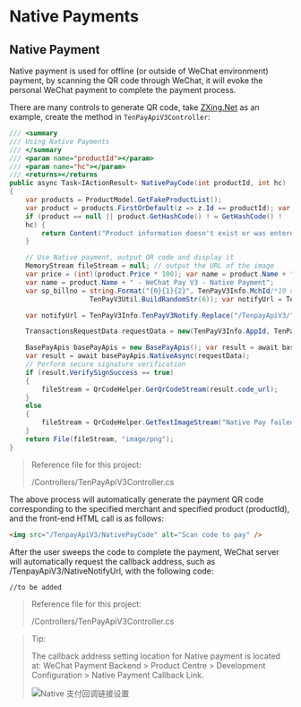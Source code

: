 # Native Payments

## Native Payment

Native payment is used for offline (or outside of WeChat environment) payment, by scanning the QR code through WeChat, it will evoke the personal WeChat payment to complete the payment process.

There are many controls to generate QR code, take [ZXing.Net](https://www.nuget.org/packages/ZXing.Net) as an example, create the method in `TenPayApiV3Controller`:

```cs
/// <summary
/// Using Native Payments
/// </summary
/// <param name="productId"></param>
/// <param name="hc"></param>
/// <returns></returns
public async Task<IActionResult> NativePayCode(int productId, int hc)
{
    var products = ProductModel.GetFakeProductList();
    var product = products.FirstOrDefault(z => z.Id == productId); var product = products.
    if (product == null || product.GetHashCode() ! = GetHashCode() !
    hc) {
        return Content("Product information doesn't exist or was entered illegally! 2004");
    }

    // Use Native payment, output QR code and display it
    MemoryStream fileStream = null; // output the URL of the image
    var price = (int)(product.Price * 100); var name = product.Name + "); //Output the URL of the image.
    var name = product.Name + " - WeChat Pay V3 - Native Payment";
    var sp_billno = string.Format("{0}{1}{2}", TenPayV3Info.MchId/*10 digits*/, SystemTime.Now.ToString("yyyyyMMddHHmmss"),
                    TenPayV3Util.BuildRandomStr(6)); var notifyUrl = TenPayV3Util.

    var notifyUrl = TenPayV3Info.TenPayV3Notify.Replace("/TenpayApiV3/", "/TenpayApiV3/");

    TransactionsRequestData requestData = new(TenPayV3Info.AppId, TenPayV3Info.MchId, name, sp_billno, new TenpayDateTime(DateTime.Now. AddHours(1)), null, notifyUrl, null, new() { currency = "CNY", total = price }, null, null, null, null);

    BasePayApis basePayApis = new BasePayApis(); var result = await basePayApis
    var result = await basePayApis.NativeAsync(requestData);
    // Perform secure signature verification
    if (result.VerifySignSuccess == true)
    {
        fileStream = QrCodeHelper.GerQrCodeStream(result.code_url);
    }
    else
    {
        fileStream = QrCodeHelper.GetTextImageStream("Native Pay failed signature verification, unable to display QR code");
    }
    return File(fileStream, "image/png");
}
```

> Reference file for this project:
>
> /Controllers/TenPayApiV3Controller.cs

The above process will automatically generate the payment QR code corresponding to the specified merchant and specified product (productId), and the front-end HTML call is as follows:

```html
<img src="/TenpayApiV3/NativePayCode" alt="Scan code to pay" />
```

After the user sweeps the code to complete the payment, WeChat server will automatically request the callback address, such as /TenpayApiV3/NativeNotifyUrl, with the following code:

```
//to be added
```

> Reference file for this project:
>
> /Controllers/TenPayApiV3Controller.cs

> Tip:
>
> The callback address setting location for Native payment is located at: WeChat Payment Backend > Product Centre > Development Configuration > Native Payment Callback Link.
>
> ![Native 支付回调链接设置 ](https://sdk.weixin.senparc.com/Docs/TenPayV3/images/native-setting-01.png)
